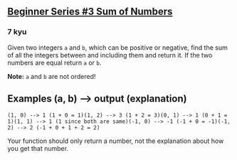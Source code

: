 <h2><a href=https://www.codewars.com/kata/55f2b110f61eb01779000053/train/python target="_blank">Beginner Series #3 Sum of Numbers</a></h2><h3>7 kyu</h3><p>Given two integers <code>a</code> and <code>b</code>, which can be positive or negative, find the sum of all the integers between and including them and return it. If the two numbers are equal return <code>a</code> or <code>b</code>.</p><p><strong>Note:</strong> <code>a</code> and <code>b</code> are not ordered!</p><h2 id="examples-a-b----output-explanation">Examples (a, b) --&gt; output (explanation)</h2><pre><code>(1, 0) --&gt; 1 (1 + 0 = 1)(1, 2) --&gt; 3 (1 + 2 = 3)(0, 1) --&gt; 1 (0 + 1 = 1)(1, 1) --&gt; 1 (1 since both are same)(-1, 0) --&gt; -1 (-1 + 0 = -1)(-1, 2) --&gt; 2 (-1 + 0 + 1 + 2 = 2)</code></pre><p>Your function should only return a number, not the explanation about how you get that number.</p>